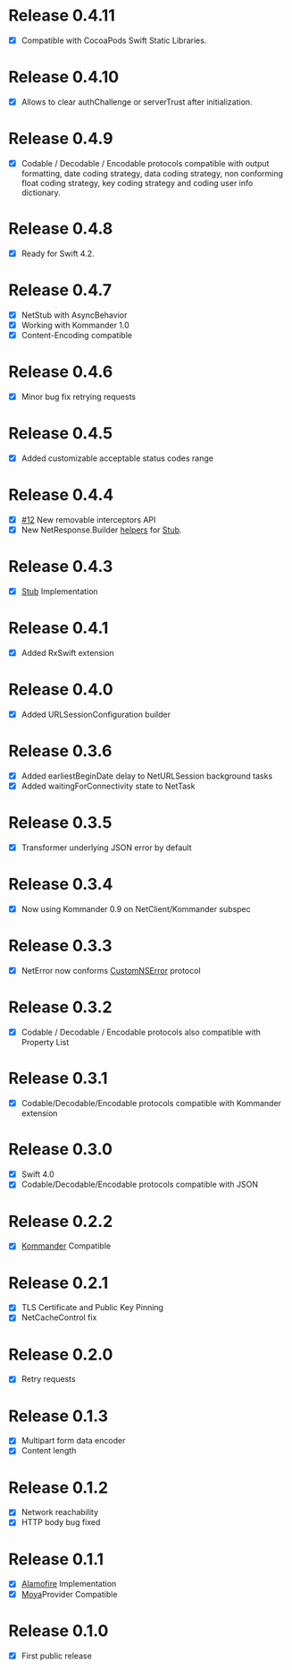 # Release 0.4.11

- [x] Compatible with CocoaPods Swift Static Libraries.

# Release 0.4.10

- [x] Allows to clear authChallenge or serverTrust after initialization.

# Release 0.4.9

- [x] Codable / Decodable / Encodable protocols compatible with output formatting, date coding strategy, data coding strategy, non conforming float coding strategy, key coding strategy and coding user info dictionary.

# Release 0.4.8

- [x] Ready for Swift 4.2.

# Release 0.4.7

- [x] NetStub with AsyncBehavior
- [x] Working with Kommander 1.0
- [x] Content-Encoding compatible

# Release 0.4.6

- [x] Minor bug fix retrying requests

# Release 0.4.5

- [x] Added customizable acceptable status codes range

# Release 0.4.4

- [x] [#12](https://github.com/intelygenz/NetClient-iOS/pull/12) New removable interceptors API
- [x] New NetResponse.Builder [helpers](https://github.com/intelygenz/NetClient-iOS/blob/master/Core/NetResponse%2BBuild.swift#L106) for [Stub](https://en.wikipedia.org/wiki/Method_stub).

# Release 0.4.3

- [x] [Stub](https://en.wikipedia.org/wiki/Method_stub) Implementation

# Release 0.4.1

- [x] Added RxSwift extension

# Release 0.4.0

- [x] Added URLSessionConfiguration builder

# Release 0.3.6

- [x] Added earliestBeginDate delay to NetURLSession background tasks
- [x] Added waitingForConnectivity state to NetTask

# Release 0.3.5

- [x] Transformer underlying JSON error by default

# Release 0.3.4

- [x] Now using Kommander 0.9 on NetClient/Kommander subspec

# Release 0.3.3

- [x] NetError now conforms [CustomNSError](https://github.com/apple/swift-evolution/blob/master/proposals/0112-nserror-bridging.md#new-protocols) protocol

# Release 0.3.2

- [x] Codable / Decodable / Encodable protocols also compatible with Property List

# Release 0.3.1

- [x] Codable/Decodable/Encodable protocols compatible with Kommander extension

# Release 0.3.0

- [x] Swift 4.0
- [x] Codable/Decodable/Encodable protocols compatible with JSON

# Release 0.2.2

- [x] [Kommander](https://github.com/intelygenz/Kommander-iOS) Compatible

# Release 0.2.1

- [x] TLS Certificate and Public Key Pinning
- [x] NetCacheControl fix

# Release 0.2.0

- [x] Retry requests

# Release 0.1.3

- [x] Multipart form data encoder
- [x] Content length

# Release 0.1.2

- [x] Network reachability
- [x] HTTP body bug fixed

# Release 0.1.1

- [x] [Alamofire](https://github.com/Alamofire/Alamofire) Implementation
- [x] [Moya](https://github.com/Moya/Moya)Provider Compatible

# Release 0.1.0

- [x] First public release
